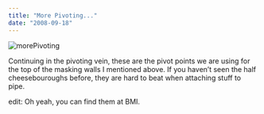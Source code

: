```yaml
---
title: "More Pivoting..."
date: "2008-09-18"
---
```


![morePivoting](../images/morePivoting.jpg "morePivoting")

Continuing in the pivoting vein, these are the pivot points we are using for the top of the masking walls I mentioned above. If you haven’t seen the half cheesebouroughs before, they are hard to beat when attaching stuff to pipe.

edit: Oh yeah, you can find them at BMI.
